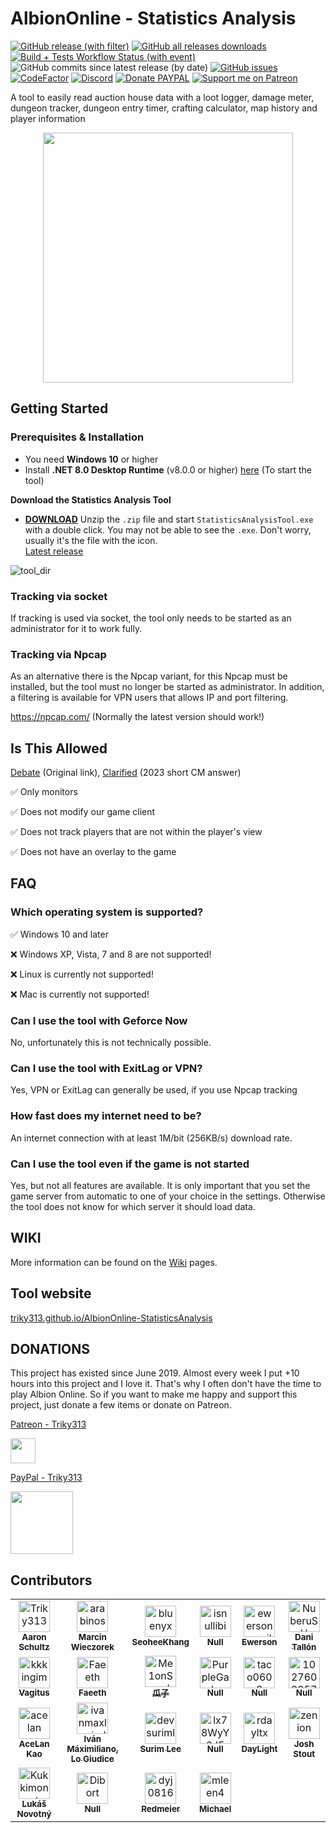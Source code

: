 AlbionOnline - Statistics Analysis
===================
[![GitHub release (with filter)](https://img.shields.io/github/v/release/Triky313/AlbionOnline-StatisticsAnalysis?style=for-the-badge&labelColor=1E2126&color=0C637F)](https://github.com/Triky313/AlbionOnline-StatisticsAnalysis/releases)
[![GitHub all releases downloads](https://img.shields.io/github/downloads/Triky313/AlbionOnline-StatisticsAnalysis/total?style=for-the-badge&labelColor=1E2126&color=EF476F)
](https://github.com/Triky313/AlbionOnline-StatisticsAnalysis/releases)
[![Build + Tests Workflow Status (with event)](https://img.shields.io/github/actions/workflow/status/Triky313/AlbionOnline-StatisticsAnalysis/pr-build-and-unit-tests.yml?style=for-the-badge&label=%F0%9F%9B%A0%EF%B8%8F%20Build%20%2B%20Unit%20tests&labelColor=1E2126&color=09C3A5)](https://github.com/Triky313/AlbionOnline-StatisticsAnalysis/actions/workflows/pr-build-and-unit-tests.yml)
![GitHub commits since latest release (by date)](https://img.shields.io/github/commits-since/Triky313/AlbionOnline-StatisticsAnalysis/latest?style=for-the-badge&labelColor=1E2126&color=09C3A5)
[![GitHub issues](https://img.shields.io/github/issues/Triky313/AlbionOnline-StatisticsAnalysis?style=for-the-badge&labelColor=1E2126&color=FBAF69)](https://github.com/Triky313/AlbionOnline-StatisticsAnalysis/issues)
[![CodeFactor](https://www.codefactor.io/repository/github/triky313/albiononline-statisticsanalysis/badge/main?style=for-the-badge&labelColor=1E2126&color=0CB0A9)](https://www.codefactor.io/repository/github/triky313/albiononline-statisticsanalysis/overview/main)
[![Discord](https://img.shields.io/discord/772406813438115891?style=for-the-badge&logo=discord&logoColor=7289da&label=discord&labelColor=1E2126&color=7289da)](https://discord.gg/Wv5RWehbrU)
[![Donate PAYPAL](https://img.shields.io/badge/paypal-donate-1e477a?style=for-the-badge&labelColor=1E2126&color=1e477a)](https://www.paypal.com/donate/?hosted_button_id=N6T3CWXYNGHKC)
[![Support me on Patreon](https://img.shields.io/endpoint.svg?url=https%3A%2F%2Fshieldsio-patreon.vercel.app%2Fapi%3Fusername%3DTriky313%26type%3Dpatrons&style=for-the-badge)](https://patreon.com/Triky313)

A tool to easily read auction house data with a loot logger, damage meter, dungeon tracker, dungeon entry timer, crafting calculator, map history and player information

<p align="center" align='right'>
  <img src="https://user-images.githubusercontent.com/14247773/147143464-c36d0cba-dddb-4b34-bd2e-11e3f65e3289.png" data-canonical-src="https://user-images.githubusercontent.com/14247773/147143464-c36d0cba-dddb-4b34-bd2e-11e3f65e3289.png" width="400" height="400" />
</p>

## Getting Started

### Prerequisites & Installation
- You need **Windows 10** or higher
- Install **.NET 8.0 Desktop Runtime** (v8.0.0 or higher) [here](https://dotnet.microsoft.com/en-us/download/dotnet/thank-you/runtime-desktop-8.0.0-windows-x64-installer) (To start the tool)

**Download the Statistics Analysis Tool**
- [**DOWNLOAD**](https://github.com/Triky313/AlbionOnline-StatisticsAnalysis/releases/download/v7.5.3/StatisticsAnalysis-AlbionOnline-v7.5.3-x64.zip)
Unzip the `.zip` file and start `StatisticsAnalysisTool.exe` with a double click. You may not be able to see the `.exe`. Don't worry, usually it's the file with the icon.  
[Latest release](https://github.com/Triky313/AlbionOnline-StatisticsAnalysis/releases/latest)

![tool_dir](https://user-images.githubusercontent.com/14247773/170473306-4dcc629e-384e-41b2-ada8-657cabe1b472.png)


### Tracking via socket
If tracking is used via socket, the tool only needs to be started as an administrator for it to work fully.

### Tracking via Npcap
As an alternative there is the Npcap variant, for this Npcap must be installed, but the tool must no longer be started as administrator.
In addition, a filtering is available for VPN users that allows IP and port filtering.

https://npcap.com/ (Normally the latest version should work!)

## Is This Allowed
[Debate](https://forum.albiononline.com/index.php/Thread/124819-Regarding-3rd-Party-Software-and-Network-Traffic-aka-do-not-cheat-Update-16-45-U/) (Original link),  [Clarified](https://forum.albiononline.com/index.php/Thread/153238-DPS-METER/#:~:text=As%20noted%20on%20the%20GitHub,to%20use%20it%20without%20concern.) (2023 short CM answer)  

✅ Only monitors

✅ Does not modify our game client

✅ Does not track players that are not within the player's view

✅ Does not have an overlay to the game

## FAQ
### Which operating system is supported?
✅ Windows 10 and later

❌ Windows XP, Vista, 7 and 8 are not supported!

❌ Linux is currently not supported!

❌ Mac is currently not supported!

### Can I use the tool with Geforce Now
No, unfortunately this is not technically possible.

### Can I use the tool with ExitLag or VPN?
Yes, VPN or ExitLag can generally be used, if you use Npcap tracking

### How fast does my internet need to be?
An internet connection with at least 1M/bit (256KB/s) download rate.

### Can I use the tool even if the game is not started
Yes, but not all features are available. 
It is only important that you set the game server from automatic to one of your choice in the settings. Otherwise the tool does not know for which server it should load data.

## WIKI
More information can be found on the [Wiki](https://github.com/Triky313/AlbionOnline-StatisticsAnalysis/wiki) pages.

## Tool website
[triky313.github.io/AlbionOnline-StatisticsAnalysis](https://triky313.github.io/AlbionOnline-StatisticsAnalysis/)

## DONATIONS
This project has existed since June 2019. Almost every week I put +10 hours into this project and I love it. That's why I often don't have the time to play Albion Online. So if you want to make me happy and support this project, just donate a few items or donate on Patreon.

[Patreon - Triky313](https://www.patreon.com/triky313)

<img src="https://user-images.githubusercontent.com/14247773/166248069-3211a206-b475-4e83-860b-e5c51b9554bf.png" data-canonical-src="https://www.patreon.com/triky313" width="40" height="40" />

[PayPal - Triky313](https://www.paypal.com/donate/?hosted_button_id=N6T3CWXYNGHKC)

<img src="https://user-images.githubusercontent.com/14247773/201472890-33a0ed70-7ef8-4804-aa84-46f0a84f3168.png" width="100" height="100" />

## Contributors
<!-- readme: contributors -start -->
<table>
<tr>
    <td align="center">
        <a href="https://github.com/Triky313">
            <img src="https://avatars.githubusercontent.com/u/14247773?v=4" width="50;" alt="Triky313"/>
            <br />
            <sub><b>Aaron Schultz</b></sub>
        </a>
    </td>
    <td align="center">
        <a href="https://github.com/arabinos">
            <img src="https://avatars.githubusercontent.com/u/115917138?v=4" width="50;" alt="arabinos"/>
            <br />
            <sub><b>Marcin Wieczorek</b></sub>
        </a>
    </td>
    <td align="center">
        <a href="https://github.com/bluenyx">
            <img src="https://avatars.githubusercontent.com/u/96876?v=4" width="50;" alt="bluenyx"/>
            <br />
            <sub><b>SeoheeKhang</b></sub>
        </a>
    </td>
    <td align="center">
        <a href="https://github.com/isnullibi">
            <img src="https://avatars.githubusercontent.com/u/100205074?v=4" width="50;" alt="isnullibi"/>
            <br />
            <sub><b>Null</b></sub>
        </a>
    </td>
    <td align="center">
        <a href="https://github.com/ewersonmssilva">
            <img src="https://avatars.githubusercontent.com/u/26557729?v=4" width="50;" alt="ewersonmssilva"/>
            <br />
            <sub><b>Ewerson</b></sub>
        </a>
    </td>
    <td align="center">
        <a href="https://github.com/NuberuSH">
            <img src="https://avatars.githubusercontent.com/u/45773746?v=4" width="50;" alt="NuberuSH"/>
            <br />
            <sub><b>Dani Tallón</b></sub>
        </a>
    </td></tr>
<tr>
    <td align="center">
        <a href="https://github.com/kkkingim">
            <img src="https://avatars.githubusercontent.com/u/22095496?v=4" width="50;" alt="kkkingim"/>
            <br />
            <sub><b>Vagitus</b></sub>
        </a>
    </td>
    <td align="center">
        <a href="https://github.com/Faeeth">
            <img src="https://avatars.githubusercontent.com/u/37340968?v=4" width="50;" alt="Faeeth"/>
            <br />
            <sub><b>Faeeth</b></sub>
        </a>
    </td>
    <td align="center">
        <a href="https://github.com/Me1onSeed">
            <img src="https://avatars.githubusercontent.com/u/81557800?v=4" width="50;" alt="Me1onSeed"/>
            <br />
            <sub><b>瓜子</b></sub>
        </a>
    </td>
    <td align="center">
        <a href="https://github.com/PurpleGale">
            <img src="https://avatars.githubusercontent.com/u/90148755?v=4" width="50;" alt="PurpleGale"/>
            <br />
            <sub><b>Null</b></sub>
        </a>
    </td>
    <td align="center">
        <a href="https://github.com/taco0603">
            <img src="https://avatars.githubusercontent.com/u/19679024?v=4" width="50;" alt="taco0603"/>
            <br />
            <sub><b>Null</b></sub>
        </a>
    </td>
    <td align="center">
        <a href="https://github.com/1027603857">
            <img src="https://avatars.githubusercontent.com/u/38471268?v=4" width="50;" alt="1027603857"/>
            <br />
            <sub><b>Null</b></sub>
        </a>
    </td></tr>
<tr>
    <td align="center">
        <a href="https://github.com/acelan">
            <img src="https://avatars.githubusercontent.com/u/71646?v=4" width="50;" alt="acelan"/>
            <br />
            <sub><b>AceLan Kao</b></sub>
        </a>
    </td>
    <td align="center">
        <a href="https://github.com/ivanmaxlogiudice">
            <img src="https://avatars.githubusercontent.com/u/3275920?v=4" width="50;" alt="ivanmaxlogiudice"/>
            <br />
            <sub><b>Iván Máximiliano, Lo Giudice</b></sub>
        </a>
    </td>
    <td align="center">
        <a href="https://github.com/devsurimlee">
            <img src="https://avatars.githubusercontent.com/u/53467957?v=4" width="50;" alt="devsurimlee"/>
            <br />
            <sub><b>Surim Lee</b></sub>
        </a>
    </td>
    <td align="center">
        <a href="https://github.com/lx78WyY0J5">
            <img src="https://avatars.githubusercontent.com/u/84735589?v=4" width="50;" alt="lx78WyY0J5"/>
            <br />
            <sub><b>Null</b></sub>
        </a>
    </td>
    <td align="center">
        <a href="https://github.com/rdayltx">
            <img src="https://avatars.githubusercontent.com/u/82792422?v=4" width="50;" alt="rdayltx"/>
            <br />
            <sub><b>DayLight</b></sub>
        </a>
    </td>
    <td align="center">
        <a href="https://github.com/zenion">
            <img src="https://avatars.githubusercontent.com/u/4081449?v=4" width="50;" alt="zenion"/>
            <br />
            <sub><b>Josh Stout</b></sub>
        </a>
    </td></tr>
<tr>
    <td align="center">
        <a href="https://github.com/Kukkimonsuta">
            <img src="https://avatars.githubusercontent.com/u/737093?v=4" width="50;" alt="Kukkimonsuta"/>
            <br />
            <sub><b>Lukáš Novotný</b></sub>
        </a>
    </td>
    <td align="center">
        <a href="https://github.com/Dibort">
            <img src="https://avatars.githubusercontent.com/u/7732931?v=4" width="50;" alt="Dibort"/>
            <br />
            <sub><b>Null</b></sub>
        </a>
    </td>
    <td align="center">
        <a href="https://github.com/dyj0816">
            <img src="https://avatars.githubusercontent.com/u/40786887?v=4" width="50;" alt="dyj0816"/>
            <br />
            <sub><b>Redmeier</b></sub>
        </a>
    </td>
    <td align="center">
        <a href="https://github.com/mleen4">
            <img src="https://avatars.githubusercontent.com/u/63968148?v=4" width="50;" alt="mleen4"/>
            <br />
            <sub><b>Michael</b></sub>
        </a>
    </td></tr>
</table>
<!-- readme: contributors -end -->